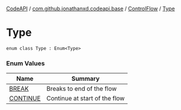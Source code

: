 [CodeAPI](../../../index.md) / [com.github.jonathanxd.codeapi.base](../../index.md) / [ControlFlow](../index.md) / [Type](.)

# Type

`enum class Type : Enum<Type>`

### Enum Values

| Name | Summary |
|---|---|
| [BREAK](-b-r-e-a-k.md) | Breaks to end of the flow |
| [CONTINUE](-c-o-n-t-i-n-u-e.md) | Continue at start of the flow |
